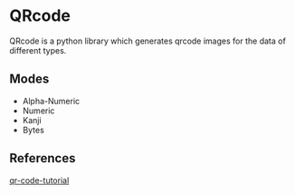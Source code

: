 # QRcode
QRcode is a python library which generates qrcode images for the data of different types.

## Modes
<ul>
    <li>Alpha-Numeric</li>
    <li>Numeric</li>
    <li>Kanji</li>
    <li>Bytes</li>
</ul>

## References
[qr-code-tutorial](https://thonky.com/qr-code-tutorial/)